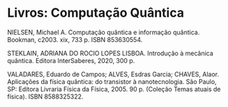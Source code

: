 # Livros: Computação Quântica

NIELSEN, Michael A. Computação quântica e informação quântica. Bookman, c2003. xix, 733 p. ISBN 853630554.

STEKLAIN, ADRIANA DO ROCIO LOPES LISBOA. Introdução à mecânica quântica. Editora InterSaberes, 2020, 300 p.

VALADARES, Eduardo de Campos; ALVES, Esdras Garcia; CHAVES, Alaor. Aplicações da física quântica: do transistor à nanotecnologia. São Paulo, SP: Editora Livraria Física da Física, 2005. 90 p. (Coleção Temas atuais de física). ISBN 8588325322.
